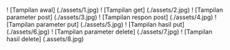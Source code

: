 ! [Tampilan awal] (./assets/1.jpg)
! [Tampilan get] (./assets/2.jpg)
! [Tampilan parameter post] (./assets/3.jpg)
! [Tampilan respon post] (./assets/4.jpg)
! [Tampilan parameter put] (./assets/5.jpg)
! [Tampilan hasil put] (./assets/6.jpg)
! [Tampilan parameter delete] (./assets/7.jpg)
! [Tampilan hasil delete] (.assets/8.jpg)
